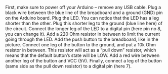 First, make sure to power off your Arduino – remove any USB cable.
Plug a black wire between the blue line of the breadboard and a ground (GND) pin on the Arduino board.
Plug the LED. You can notice that the LED has a leg shorter than the other. Plug this shorter leg to the ground (blue line here) of the circuit.
Connect the longer leg of the LED to a digital pin (here pin no 8, you can change it). Add a 220 Ohm resistor in between to limit the current going through the LED.
Add the push button to the breadboard, like in the picture.
Connect one leg of the button to the ground, and put a 10k Ohm resistor in between. This resistor will act as a “pull down” resistor, which means that the default button’s state will be LOW.
Add a red wire between another leg of the button and VCC (5V).
Finally, connect a leg of the button (same side as the pull down resistor) to a digital pin (here 7).
